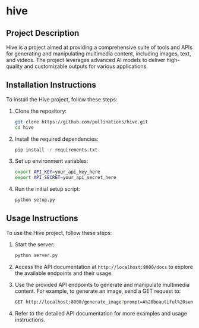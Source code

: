 # hive

## Project Description

Hive is a project aimed at providing a comprehensive suite of tools and APIs for generating and manipulating multimedia content, including images, text, and videos. The project leverages advanced AI models to deliver high-quality and customizable outputs for various applications.

## Installation Instructions

To install the Hive project, follow these steps:

1. Clone the repository:
   ```bash
   git clone https://github.com/pollinations/hive.git
   cd hive
   ```

2. Install the required dependencies:
   ```bash
   pip install -r requirements.txt
   ```

3. Set up environment variables:
   ```bash
   export API_KEY=your_api_key_here
   export API_SECRET=your_api_secret_here
   ```

4. Run the initial setup script:
   ```bash
   python setup.py
   ```

## Usage Instructions

To use the Hive project, follow these steps:

1. Start the server:
   ```bash
   python server.py
   ```

2. Access the API documentation at `http://localhost:8000/docs` to explore the available endpoints and their usage.

3. Use the provided API endpoints to generate and manipulate multimedia content. For example, to generate an image, send a GET request to:
   ```bash
   GET http://localhost:8000/generate_image?prompt=A%20beautiful%20sunset
   ```

4. Refer to the detailed API documentation for more examples and usage instructions.
